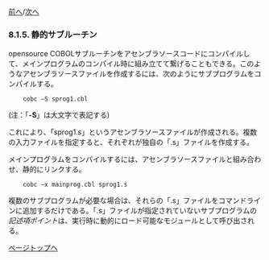 <!--navi start-->
[前へ](8-1-4.md)/[次へ](8-1-6.md)
<!--navi end-->
### 8.1.5. 静的サブルーチン

opensource COBOLサブルーチンをアセンブラソースコードにコンパイルして、メインプログラムのコンパイル時に組み立てて繋げることもできる。このようなアセンブラソースファイルを作成するには、次のようにサブプログラムをコンパイルする。

        cobc –S sprog1.cbl

(注：「**-S**」は大文字で表記する)

これにより、「sprog1.s」というアセンブラソースファイルが作成される。複数の入力ファイルを指定すると、それぞれが独自の「.s」ファイルを作成する。

メインプログラムをコンパイルするには、アセンブラソースファイルと組み合わせ、静的にリンクする。

        cobc –x mainprog.cbl sprog1.s

複数のサブプログラムが必要な場合は、それらの「.s」ファイルをコマンドラインに追加するだけである。「.s」ファイルが指定されていないサブプログラムの*記述項ポイント*は、実行時に動的にロード可能なモジュールとして呼び出される。

[ページトップへ](8-1-5.md)
